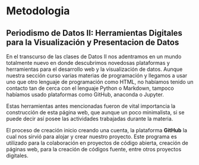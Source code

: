 # Metodologia 
## Periodismo de Datos II: Herramientas Digitales para la Visualización y Presentacion de Datos

En el transcurso de las clases de Datos II nos adentramos en un mundo totalmente nuevo en donde descubrimos novedosas plataformas y herramientas para el desarrollo web y la visualización de datos. Aunque nuestra sección curso varias materias de programación y llegamos a usar uno que otro lenguaje de programación como HTML, no habíamos tenido un contacto tan de cerca con el lenguaje Python o Markdown, tampoco habíamos usado plataformas como GitHub, anaconda o Jupyter. 

Estas herramientas antes mencionadas fueron de vital importancia la construcción de esta página web, que aunque un poco minimalista, si se puede decir así posee las actividades trabajadas durante la materia. 

El proceso de creación inicio creando una cuenta, la plataforma **GitHub** la cual nos sirvió para alojar y crear nuestro proyecto. Este programa es utilizado para la colaboración en proyectos de código abierta, creación de páginas web, para la creación de códigos fuente, entre otros proyectos digitales. 

